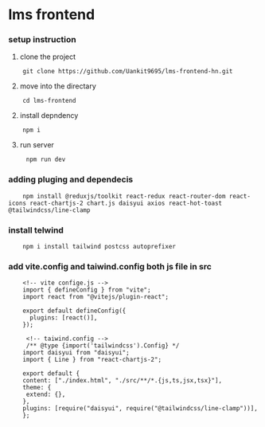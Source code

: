 # lms frontend

### setup instruction

1. clone the project

```
    git clone https://github.com/Uankit9695/lms-frontend-hn.git

```

2. move into the directary

```
    cd lms-frontend

```

2. install depndency

```
    npm i

```

3. run server

```
     npm run dev

```

### adding pluging and dependecis

```
    npm install @reduxjs/toolkit react-redux react-router-dom react-icons react-chartjs-2 chart.js daisyui axios react-hot-toast @tailwindcss/line-clamp
```

### install telwind

```
    npm i install tailwind postcss autoprefixer
```

### add vite.config and taiwind.config both js file in src

```
    <!-- vite confige.js -->
    import { defineConfig } from "vite";
    import react from "@vitejs/plugin-react";

    export default defineConfig({
      plugins: [react()],
    });

     <!-- taiwind.config -->
     /** @type {import('tailwindcss').Config} */
    import daisyui from "daisyui";
    import { Line } from "react-chartjs-2";

    export default {
    content: ["./index.html", "./src/**/*.{js,ts,jsx,tsx}"],
    theme: {
     extend: {},
    },
    plugins: [require("daisyui", require("@tailwindcss/line-clamp"))],
    };


```
